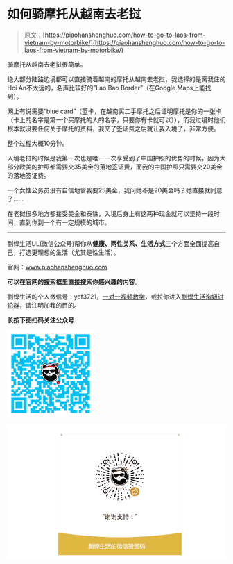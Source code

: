 # 如何骑摩托从越南去老挝

> 原文：[https://piaohanshenghuo.com/how-to-go-to-laos-from-vietnam-by-motorbike/](https://piaohanshenghuo.com/how-to-go-to-laos-from-vietnam-by-motorbike/)

骑摩托从越南去老挝很简单。

绝大部分陆路边境都可以直接骑着越南的摩托从越南去老挝，我选择的是离我住的Hoi An不太远的，名声比较好的”Lao Bao Border”（在Google Maps上能找到）。

网上有说需要“blue card”（蓝卡，在越南买二手摩托之后证明摩托是你的一张卡（卡上的名字是第一个买摩托的人的名字，只要你有卡就可以）），而我过境时他们根本就没要任何关于摩托的资料，我交了签证费之后就让我入境了，非常方便。

整个过程大概10分钟。

入境老挝的时候是我第一次也是唯一一次享受到了中国护照的优势的时候，因为大部分欧美的护照都需要交35美金的落地签证费，而我的中国护照只需要交20美金的落地签证费。

一个女性公务员没有自信地管我要25美金，我问她不是20美金吗？她直接就同意了……

在老挝很多地方都接受美金和泰铢，入境后身上有这两种现金就可以坚持一段时间，直到你到一个有一定规模的城市。

* * *

剽悍生活UL(微信公众号)帮你从**健康、两性关系、生活方式**三个方面全面提高自己，打造更理想的生活（尤其是性生活）。

官网：www.piaohanshenghuo.com

**可以在官网的搜索框里直接搜索你感兴趣的内容**。

剽悍生活的个人微信号：ycf3721，[一对一视频教学](https://www.piaohanshenghuo.com/1on1_coaching/)，或拉你进入[剽悍生活泡妞讨论群](https://piaohanshenghuo.com/ul-group-chat/)，请注明加我的目的。

**长按下图扫码关注公众号**

![](img/f283aab34dffe75dd56c46ab47e6c49a.png)

![](img/48a213915b598d48c51d7cbc5ebeaa6c.png)